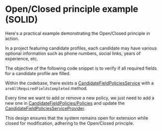 # Open/Closed principle example (SOLID)

Here's a practical example demonstrating the Open/Closed principle in action.

In a project featuring candidate profiles, each candidate may have various optional information such as phone numbers, social links, years of experience, etc.

The objective of the following code snippet is to verify if all required fields for a candidate profile are filled.

Within the codebase, there exists a [CandidateFieldPoliciesService](CandidateFieldPolicies/CandidateFieldPoliciesService.php) with a `areAllRequiredFieldsCompleted` method.

Every time we want to add or remove a new policy, we just need to add a new one in [CandidateFieldPolicies/Policies](CandidateFieldPolicies/Policies) and update the [CandidateFieldPoliciesServiceProvider](CandidateFieldPolicies/CandidateFieldPoliciesServiceProvider.php).

This design ensures that the system remains open for extension while closed for modification, adhering to the Open/Closed principle.
